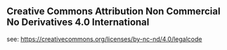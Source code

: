 ## Creative Commons Attribution Non Commercial No Derivatives 4.0 International

see: https://creativecommons.org/licenses/by-nc-nd/4.0/legalcode 
